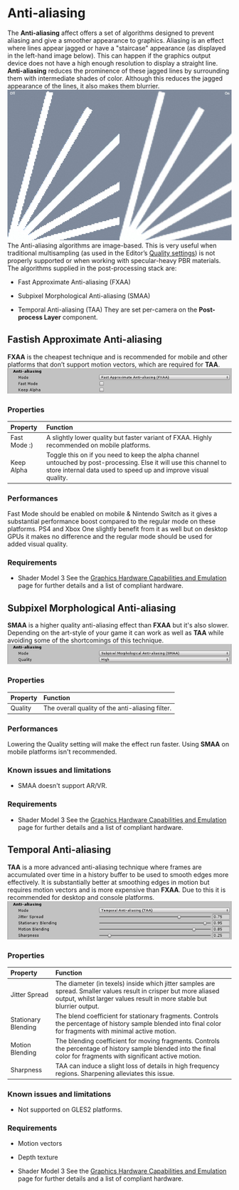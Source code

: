  
# Anti-aliasing 
 The **Anti-aliasing** affect offers a set of algorithms designed to prevent aliasing and give a smoother appearance to graphics. Aliasing is an effect where lines appear jagged or have a "staircase" appearance (as displayed in the left-hand image below). This can happen if the graphics output device does not have a high enough resolution to display a straight line. 
 **Anti-aliasing** reduces the prominence of these jagged lines by surrounding them with intermediate shades of color. Although this reduces the jagged appearance of the lines, it also makes them blurrier. 
 ![](Images/screenshot-antialiasing_5c46f1e9b5df3b0ec8275c6a.png) 
 The Anti-aliasing algorithms are image-based. This is very useful when traditional multisampling (as used in the Editor’s [Quality settings](https://docs.unity3d.com/Manual/class-QualitySettings.html)) is not properly supported or when working with specular-heavy PBR materials. 
 The algorithms supplied in the post-processing stack are: 

*  Fast Approximate Anti-aliasing (FXAA) 

*  Subpixel Morphological Anti-aliasing (SMAA) 

*  Temporal Anti-aliasing (TAA) 
 They are set per-camera on the **Post-process Layer** component. 
## Fastish Approximate Anti-aliasing 
 **FXAA** is the cheapest technique and is recommended for mobile and other platforms that don’t support motion vectors, which are required for **TAA**. 
 ![](Images/aa-1_5c46f1e9b5df3b0ec8275c6d.png) 
### Properties 
|   Property|   Function    |
|:---|:---| 
|   Fast Mode :)|   A slightly lower quality but faster variant of FXAA. Highly recommended on mobile platforms. |
|   Keep Alpha|   Toggle this on if you need to keep the alpha channel untouched by post-processing. Else it will use this channel to store internal data used to speed up and improve visual quality. |

 
### Performances 
 Fast Mode should be enabled on mobile & Nintendo Switch as it gives a substantial performance boost compared to the regular mode on these platforms. PS4 and Xbox One slightly benefit from it as well but on desktop GPUs it makes no difference and the regular mode should be used for added visual quality. 
### Requirements 

*  Shader Model 3 
 See the [Graphics Hardware Capabilities and Emulation](https://docs.unity3d.com/Manual/GraphicsEmulation.html) page for further details and a list of compliant hardware. 
## Subpixel Morphological Anti-aliasing 
 **SMAA** is a higher quality anti-aliasing effect than **FXAA** but it's also slower. Depending on the art-style of your game it can work as well as **TAA** while avoiding some of the shortcomings of this technique. 
 ![](Images/aa-2_5c46f1e9b5df3b0ec8275c70.png) 
### Properties 
|   Property|   Function    |
|:---|:---| 
|   Quality|   The overall quality of the anti-aliasing filter. |

 
### Performances 
 Lowering the Quality setting will make the effect run faster. Using **SMAA** on mobile platforms isn't recommended. 
### Known issues and limitations 

*  SMAA doesn't support AR/VR. 
### Requirements 

*  Shader Model 3 
 See the [Graphics Hardware Capabilities and Emulation](https://docs.unity3d.com/Manual/GraphicsEmulation.html) page for further details and a list of compliant hardware. 
## Temporal Anti-aliasing 
 **TAA** is a more advanced anti-aliasing technique where frames are accumulated over time in a history buffer to be used to smooth edges more effectively. It is substantially better at smoothing edges in motion but requires motion vectors and is more expensive than **FXAA**. Due to this it is recommended for desktop and console platforms. 
 ![](Images/aa-3_5c46f1e9b5df3b0ec8275c72.png) 
### Properties 
|   Property|   Function    |
|:---|:---| 
|   Jitter Spread|   The diameter (in texels) inside which jitter samples are spread. Smaller values result in crisper but more aliased output, whilst larger values result in more stable but blurrier output. |
|   Stationary Blending|   The blend coefficient for stationary fragments. Controls the percentage of history sample blended into final color for fragments with minimal active motion. |
|   Motion Blending|   The blending coefficient for moving fragments. Controls the percentage of history sample blended into the final color for fragments with significant active motion. |
|   Sharpness|   TAA can induce a slight loss of details in high frequency regions. Sharpening alleviates this issue. |

 
### Known issues and limitations 

*  Not supported on GLES2 platforms. 
### Requirements 

*  Motion vectors 

*  Depth texture 

*  Shader Model 3 
 See the [Graphics Hardware Capabilities and Emulation](https://docs.unity3d.com/Manual/GraphicsEmulation.html) page for further details and a list of compliant hardware.